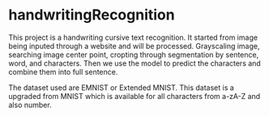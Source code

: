 # handwritingRecognition

This project is a handwriting cursive text recognition. It started from image being inputed through a website and will be processed. Grayscaling image, searching image center point, cropting through segmentation by sentence, word, and characters. Then we use the model to predict the characters and combine them into full sentence.

The dataset used are EMNIST or Extended MNIST. This dataset is a upgraded from MNIST which is available for all characters from a-zA-Z and also number. 